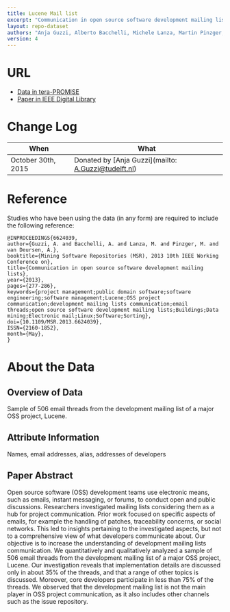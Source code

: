 ```yaml
---
title: Lucene Mail list
excerpt: "Communication in open source software development mailing lists"
layout: repo-dataset
authors: "Anja Guzzi, Alberto Bacchelli, Michele Lanza, Martin Pinzger, Arie van Deursen"
version: 4
---
```


# URL

* [Data in tera-PROMISE](https://terapromise.csc.ncsu.edu/!/#repo/view/head/msr/lucene)
* [Paper in IEEE Digital Library](http://ieeexplore.ieee.org/xpl/articleDetails.jsp?arnumber=6624039)

# Change Log

When | What
---- | ----
October 30th, 2015 | Donated by [Anja Guzzi](mailto: A.Guzzi@tudelft.nl)

# Reference

Studies who have been using the data (in any form) are required to include the following reference:

```
@INPROCEEDINGS{6624039,
author={Guzzi, A. and Bacchelli, A. and Lanza, M. and Pinzger, M. and van Deursen, A.},
booktitle={Mining Software Repositories (MSR), 2013 10th IEEE Working Conference on},
title={Communication in open source software development mailing lists},
year={2013},
pages={277-286},
keywords={project management;public domain software;software engineering;software management;Lucene;OSS project communication;development mailing lists communication;email threads;open source software development mailing lists;Buildings;Data mining;Electronic mail;Linux;Software;Sorting},
doi={10.1109/MSR.2013.6624039},
ISSN={2160-1852},
month={May},
}
```

# About the Data

## Overview of Data

Sample of 506 email threads from the development mailing list of a major OSS project, Lucene.

## Attribute Information

Names, email addresses, alias, addresses of developers

## Paper Abstract

Open source software (OSS) development teams use electronic means, such as emails, instant messaging, or forums, to conduct open and public discussions. Researchers investigated mailing lists considering them as a hub for project communication. Prior work focused on specific aspects of emails, for example the handling of patches, traceability concerns, or social networks. This led to insights pertaining to the investigated aspects, but not to a comprehensive view of what developers communicate about. Our objective is to increase the understanding of development mailing lists communication. We quantitatively and qualitatively analyzed a sample of 506 email threads from the development mailing list of a major OSS project, Lucene. Our investigation reveals that implementation details are discussed only in about 35% of the threads, and that a range of other topics is discussed. Moreover, core developers participate in less than 75% of the threads. We observed that the development mailing list is not the main player in OSS project communication, as it also includes other channels such as the issue repository.
